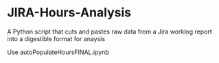 # JIRA-Hours-Analysis
A Python script that cuts and pastes raw data from a Jira worklog report into a digestible format for anaysis


Use autoPopulateHoursFINAL.ipynb
